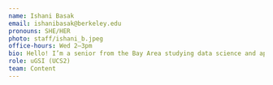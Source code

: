```yaml
---
name: Ishani Basak
email: ishanibasak@berkeley.edu
pronouns: SHE/HER
photo: staff/ishani_b.jpeg
office-hours: Wed 2–3pm
bio: Hello! I’m a senior from the Bay Area studying data science and applied math with a focus on computer science. Outside of academics I love to climb and dance, and I’m excited to meet you all!
role: uGSI (UCS2)
team: Content
---
```

